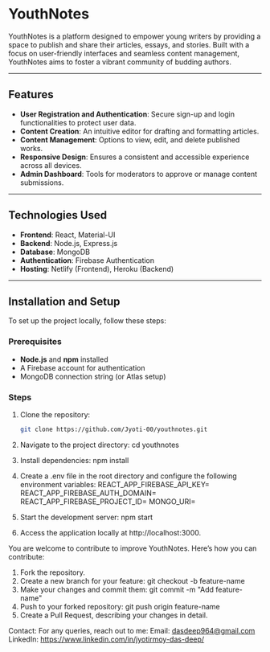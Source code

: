 # YouthNotes

YouthNotes is a platform designed to empower young writers by providing a space to publish and share their articles, essays, and stories. Built with a focus on user-friendly interfaces and seamless content management, YouthNotes aims to foster a vibrant community of budding authors.

---

## Features

- **User Registration and Authentication**: Secure sign-up and login functionalities to protect user data.
- **Content Creation**: An intuitive editor for drafting and formatting articles.
- **Content Management**: Options to view, edit, and delete published works.
- **Responsive Design**: Ensures a consistent and accessible experience across all devices.
- **Admin Dashboard**: Tools for moderators to approve or manage content submissions.

---

## Technologies Used

- **Frontend**: React, Material-UI
- **Backend**: Node.js, Express.js
- **Database**: MongoDB
- **Authentication**: Firebase Authentication
- **Hosting**: Netlify (Frontend), Heroku (Backend)

---

## Installation and Setup

To set up the project locally, follow these steps:

### Prerequisites

- **Node.js** and **npm** installed
- A Firebase account for authentication
- MongoDB connection string (or Atlas setup)

### Steps

1. Clone the repository:
   ```bash
   git clone https://github.com/Jyoti-00/youthnotes.git
   
2. Navigate to the project directory:
cd youthnotes

3. Install dependencies:
npm install

4. Create a .env file in the root directory and configure the following environment variables:
REACT_APP_FIREBASE_API_KEY=<your-firebase-api-key>
REACT_APP_FIREBASE_AUTH_DOMAIN=<your-firebase-auth-domain>
REACT_APP_FIREBASE_PROJECT_ID=<your-firebase-project-id>
MONGO_URI=<your-mongodb-uri>

5. Start the development server:
npm start

6. Access the application locally at http://localhost:3000.

You are welcome to contribute to improve YouthNotes. Here’s how you can contribute:

1. Fork the repository.
2. Create a new branch for your feature:
git checkout -b feature-name
3. Make your changes and commit them:
git commit -m "Add feature-name"
4. Push to your forked repository:
git push origin feature-name
5. Create a Pull Request, describing your changes in detail.

Contact:
For any queries, reach out to me:
Email: dasdeep964@gmail.com
LinkedIn: https://www.linkedin.com/in/jyotirmoy-das-deep/
